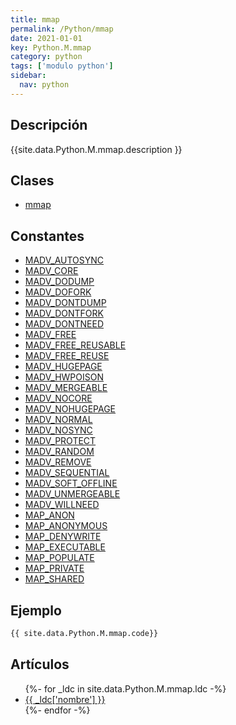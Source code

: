 ```yaml
---
title: mmap
permalink: /Python/mmap
date: 2021-01-01
key: Python.M.mmap
category: python
tags: ['modulo python']
sidebar: 
  nav: python
---
```


## Descripción
{{site.data.Python.M.mmap.description }}

## Clases
* [mmap](/Python/mmap/mmap/)

## Constantes
* [MADV_AUTOSYNC](/Python/mmap/MADV_AUTOSYNC/)
* [MADV_CORE](/Python/mmap/MADV_CORE/)
* [MADV_DODUMP](/Python/mmap/MADV_DODUMP/)
* [MADV_DOFORK](/Python/mmap/MADV_DOFORK/)
* [MADV_DONTDUMP](/Python/mmap/MADV_DONTDUMP/)
* [MADV_DONTFORK](/Python/mmap/MADV_DONTFORK/)
* [MADV_DONTNEED](/Python/mmap/MADV_DONTNEED/)
* [MADV_FREE](/Python/mmap/MADV_FREE/)
* [MADV_FREE_REUSABLE](/Python/mmap/MADV_FREE_REUSABLE/)
* [MADV_FREE_REUSE](/Python/mmap/MADV_FREE_REUSE/)
* [MADV_HUGEPAGE](/Python/mmap/MADV_HUGEPAGE/)
* [MADV_HWPOISON](/Python/mmap/MADV_HWPOISON/)
* [MADV_MERGEABLE](/Python/mmap/MADV_MERGEABLE/)
* [MADV_NOCORE](/Python/mmap/MADV_NOCORE/)
* [MADV_NOHUGEPAGE](/Python/mmap/MADV_NOHUGEPAGE/)
* [MADV_NORMAL](/Python/mmap/MADV_NORMAL/)
* [MADV_NOSYNC](/Python/mmap/MADV_NOSYNC/)
* [MADV_PROTECT](/Python/mmap/MADV_PROTECT/)
* [MADV_RANDOM](/Python/mmap/MADV_RANDOM/)
* [MADV_REMOVE](/Python/mmap/MADV_REMOVE/)
* [MADV_SEQUENTIAL](/Python/mmap/MADV_SEQUENTIAL/)
* [MADV_SOFT_OFFLINE](/Python/mmap/MADV_SOFT_OFFLINE/)
* [MADV_UNMERGEABLE](/Python/mmap/MADV_UNMERGEABLE/)
* [MADV_WILLNEED](/Python/mmap/MADV_WILLNEED/)
* [MAP_ANON](/Python/mmap/MAP_ANON/)
* [MAP_ANONYMOUS](/Python/mmap/MAP_ANONYMOUS/)
* [MAP_DENYWRITE](/Python/mmap/MAP_DENYWRITE/)
* [MAP_EXECUTABLE](/Python/mmap/MAP_EXECUTABLE/)
* [MAP_POPULATE](/Python/mmap/MAP_POPULATE/)
* [MAP_PRIVATE](/Python/mmap/MAP_PRIVATE/)
* [MAP_SHARED](/Python/mmap/MAP_SHARED/)

## Ejemplo
~~~python
{{ site.data.Python.M.mmap.code}}
~~~

## Artículos
<ul>
{%- for _ldc in site.data.Python.M.mmap.ldc -%}
   <li>
       <a href="{{_ldc['url'] }}">{{ _ldc['nombre'] }}</a>
   </li>
{%- endfor -%}
</ul>
